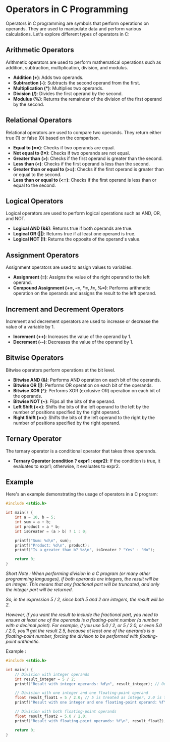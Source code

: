 #

# Operators in C Programming

Operators in C programming are symbols that perform operations on operands. They are used to manipulate data and perform various calculations. Let's explore different types of operators in C:

## Arithmetic Operators

Arithmetic operators are used to perform mathematical operations such as addition, subtraction, multiplication, division, and modulus.

- **Addition (+)**: Adds two operands.
- **Subtraction (-)**: Subtracts the second operand from the first.
- **Multiplication (\*)**: Multiplies two operands.
- **Division (/)**: Divides the first operand by the second.
- **Modulus (%)**: Returns the remainder of the division of the first operand by the second.

## Relational Operators

Relational operators are used to compare two operands. They return either true (1) or false (0) based on the comparison.

- **Equal to (==)**: Checks if two operands are equal.
- **Not equal to (!=)**: Checks if two operands are not equal.
- **Greater than (>)**: Checks if the first operand is greater than the second.
- **Less than (<)**: Checks if the first operand is less than the second.
- **Greater than or equal to (>=)**: Checks if the first operand is greater than or equal to the second.
- **Less than or equal to (<=)**: Checks if the first operand is less than or equal to the second.

## Logical Operators

Logical operators are used to perform logical operations such as AND, OR, and NOT.

- **Logical AND (&&)**: Returns true if both operands are true.
- **Logical OR (||)**: Returns true if at least one operand is true.
- **Logical NOT (!)**: Returns the opposite of the operand's value.

## Assignment Operators

Assignment operators are used to assign values to variables.

- **Assignment (=)**: Assigns the value of the right operand to the left operand.
- **Compound Assignment (+=, -=, \*=, /=, %=)**: Performs arithmetic operation on the operands and assigns the result to the left operand.

## Increment and Decrement Operators

Increment and decrement operators are used to increase or decrease the value of a variable by 1.

- **Increment (++)**: Increases the value of the operand by 1.
- **Decrement (--)**: Decreases the value of the operand by 1.

## Bitwise Operators

Bitwise operators perform operations at the bit level.

- **Bitwise AND (&)**: Performs AND operation on each bit of the operands.
- **Bitwise OR (|)**: Performs OR operation on each bit of the operands.
- **Bitwise XOR (^)**: Performs XOR (exclusive OR) operation on each bit of the operands.
- **Bitwise NOT (~)**: Flips all the bits of the operand.
- **Left Shift (<<)**: Shifts the bits of the left operand to the left by the number of positions specified by the right operand.
- **Right Shift (>>)**: Shifts the bits of the left operand to the right by the number of positions specified by the right operand.

## Ternary Operator

The ternary operator is a conditional operator that takes three operands.

- **Ternary Operator (condition ? expr1 : expr2)**: If the condition is true, it evaluates to expr1; otherwise, it evaluates to expr2.

## Example

Here's an example demonstrating the usage of operators in a C program:

```c
#include <stdio.h>

int main() {
    int a = 10, b = 5;
    int sum = a + b;
    int product = a * b;
    int isGreater = (a > b) ? 1 : 0;

    printf("Sum: %d\n", sum);
    printf("Product: %d\n", product);
    printf("Is a greater than b? %s\n", isGreater ? "Yes" : "No");

    return 0;
}
```

<i>Short Note : When performing division in a C program (or many other programming languages), if both operands are integers, the result will be an integer. This means that any fractional part will be truncated, and only the integer part will be returned.

So, in the expression 5 / 2, since both 5 and 2 are integers, the result will be 2.

However, if you want the result to include the fractional part, you need to ensure at least one of the operands is a floating-point number (a number with a decimal point). For example, if you use 5.0 / 2, or 5 / 2.0, or even 5.0 / 2.0, you'll get the result 2.5, because at least one of the operands is a floating-point number, forcing the division to be performed with floating-point arithmetic. </i>

Example :

```c
#include <stdio.h>

int main() {
    // Division with integer operands
    int result_integer = 5 / 2;
    printf("Result with integer operands: %d\n", result_integer); // Output: 2

    // Division with one integer and one floating-point operand
    float result_float1 = 5 / 2.0; // 5 is treated as integer, 2.0 is treated as floating-point
    printf("Result with one integer and one floating-point operand: %f\n", result_float1); // Output: 2.500000

    // Division with both floating-point operands
    float result_float2 = 5.0 / 2.0;
    printf("Result with floating-point operands: %f\n", result_float2); // Output: 2.500000

    return 0;
}
```

